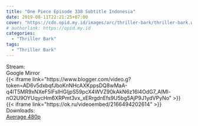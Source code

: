 ```yaml
---
title: "One Piece Episode 338 Subtitle Indonesia"
date: 2019-08-11T22:21:25+07:00
cover: "https://cdn.opid.my.id/images/arc/thriller-bark/thriller-bark.webp" # Optional, cover
# authorlink: https://opid.my.id
categories:
  - "Thriller Bark"
tags:
  - "Thriller Bark"
---
```

<div class="ui menu violet borderless inverted">
  <div class="header item active">
        Stream:
    </div>
  <a class="active item" data-tab="google">
    <i class="google drive icon"></i> Google
  </a>
  <a class="item nounderline" data-tab="mirror">
    <i class="odnoklassniki icon"></i> Mirror
  </a>
</div>
<div class="ui bottom attached tab segment active" style="border:0 !important;" data-tab="google">
{{< iframe link="https://www.blogger.com/video.g?token=AD6v5dxbqfJboKnNHcAXKppsDQ8wMaA-q4lT5MR9xNXeF5lFsIHGIjpS59pcX4WVZ90kAkN6z16l4OdG7_AIMl-nO2U9OYUqycHm6XRPmt3vx_xERrgdnEfs9U5bg5AjP9J1ydVPyNo" >}}
</div>
<div class="ui bottom attached tab segment" style="border:0 !important;" data-tab="mirror">
{{< iframe link="https://ok.ru/videoembed/2166494202614" >}}
</div>
<div class="ui menu violet borderless inverted">
  <div class="header item active">
        Downloads:
    </div>
  <a class="item nounderline" href="https://ouo.io/1UhJ4i" target="_blank" rel="dofollow"><i class="google drive icon"></i>
    Average 480p</a>
</div>
